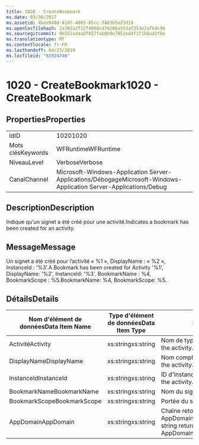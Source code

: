 ```yaml
---
title: 1020 - CreateBookmark
ms.date: 03/30/2017
ms.assetid: 4bee948d-816f-4803-85cc-3883b5e23d10
ms.openlocfilehash: 2a382a2f12f4800cd70286a553af253e2af64c9b
ms.sourcegitcommit: 9b552addadfb57fab0b9e7852ed4f1f1b8a42f8e
ms.translationtype: MT
ms.contentlocale: fr-FR
ms.lasthandoff: 04/23/2019
ms.locfileid: "61924746"
---
```

# <a name="1020---createbookmark"></a><span data-ttu-id="98da0-102">1020 - CreateBookmark</span><span class="sxs-lookup"><span data-stu-id="98da0-102">1020 - CreateBookmark</span></span>
## <a name="properties"></a><span data-ttu-id="98da0-103">Properties</span><span class="sxs-lookup"><span data-stu-id="98da0-103">Properties</span></span>  
  
|||  
|-|-|  
|<span data-ttu-id="98da0-104">Id</span><span class="sxs-lookup"><span data-stu-id="98da0-104">ID</span></span>|<span data-ttu-id="98da0-105">1020</span><span class="sxs-lookup"><span data-stu-id="98da0-105">1020</span></span>|  
|<span data-ttu-id="98da0-106">Mots clés</span><span class="sxs-lookup"><span data-stu-id="98da0-106">Keywords</span></span>|<span data-ttu-id="98da0-107">WFRuntime</span><span class="sxs-lookup"><span data-stu-id="98da0-107">WFRuntime</span></span>|  
|<span data-ttu-id="98da0-108">Niveau</span><span class="sxs-lookup"><span data-stu-id="98da0-108">Level</span></span>|<span data-ttu-id="98da0-109">Verbose</span><span class="sxs-lookup"><span data-stu-id="98da0-109">Verbose</span></span>|  
|<span data-ttu-id="98da0-110">Canal</span><span class="sxs-lookup"><span data-stu-id="98da0-110">Channel</span></span>|<span data-ttu-id="98da0-111">Microsoft-Windows-Application Server-Applications/Débogage</span><span class="sxs-lookup"><span data-stu-id="98da0-111">Microsoft-Windows-Application Server-Applications/Debug</span></span>|  
  
## <a name="description"></a><span data-ttu-id="98da0-112">Description</span><span class="sxs-lookup"><span data-stu-id="98da0-112">Description</span></span>  
 <span data-ttu-id="98da0-113">Indique qu'un signet a été créé pour une activité.</span><span class="sxs-lookup"><span data-stu-id="98da0-113">Indicates a bookmark has been created for an activity.</span></span>  
  
## <a name="message"></a><span data-ttu-id="98da0-114">Message</span><span class="sxs-lookup"><span data-stu-id="98da0-114">Message</span></span>  
 <span data-ttu-id="98da0-115">Un signet a été créé pour l’activité « %1 », DisplayName : « %2 », InstanceId : '%3'.</span><span class="sxs-lookup"><span data-stu-id="98da0-115">A Bookmark has been created for Activity '%1', DisplayName: '%2', InstanceId: '%3'.</span></span>  <span data-ttu-id="98da0-116">BookmarkName : %4, BookmarkScope : %5.</span><span class="sxs-lookup"><span data-stu-id="98da0-116">BookmarkName: %4, BookmarkScope: %5.</span></span>  
  
## <a name="details"></a><span data-ttu-id="98da0-117">Détails</span><span class="sxs-lookup"><span data-stu-id="98da0-117">Details</span></span>  
  
|<span data-ttu-id="98da0-118">Nom d'élément de données</span><span class="sxs-lookup"><span data-stu-id="98da0-118">Data Item Name</span></span>|<span data-ttu-id="98da0-119">Type d'élément de données</span><span class="sxs-lookup"><span data-stu-id="98da0-119">Data Item Type</span></span>|<span data-ttu-id="98da0-120">Description</span><span class="sxs-lookup"><span data-stu-id="98da0-120">Description</span></span>|  
|--------------------|--------------------|-----------------|  
|<span data-ttu-id="98da0-121">Activité</span><span class="sxs-lookup"><span data-stu-id="98da0-121">Activity</span></span>|<span data-ttu-id="98da0-122">xs:string</span><span class="sxs-lookup"><span data-stu-id="98da0-122">xs:string</span></span>|<span data-ttu-id="98da0-123">Nom de type de l'activité.</span><span class="sxs-lookup"><span data-stu-id="98da0-123">The type name of the activity.</span></span>|  
|<span data-ttu-id="98da0-124">DisplayName</span><span class="sxs-lookup"><span data-stu-id="98da0-124">DisplayName</span></span>|<span data-ttu-id="98da0-125">xs:string</span><span class="sxs-lookup"><span data-stu-id="98da0-125">xs:string</span></span>|<span data-ttu-id="98da0-126">Nom complet de l'activité.</span><span class="sxs-lookup"><span data-stu-id="98da0-126">The display name of the activity.</span></span>|  
|<span data-ttu-id="98da0-127">InstanceId</span><span class="sxs-lookup"><span data-stu-id="98da0-127">InstanceId</span></span>|<span data-ttu-id="98da0-128">xs:string</span><span class="sxs-lookup"><span data-stu-id="98da0-128">xs:string</span></span>|<span data-ttu-id="98da0-129">ID d'instance de l'activité.</span><span class="sxs-lookup"><span data-stu-id="98da0-129">The instance id of the activity.</span></span>|  
|<span data-ttu-id="98da0-130">BookmarkName</span><span class="sxs-lookup"><span data-stu-id="98da0-130">BookmarkName</span></span>|<span data-ttu-id="98da0-131">xs:string</span><span class="sxs-lookup"><span data-stu-id="98da0-131">xs:string</span></span>|<span data-ttu-id="98da0-132">Nom du signet.</span><span class="sxs-lookup"><span data-stu-id="98da0-132">The name of the bookmark.</span></span>|  
|<span data-ttu-id="98da0-133">BookmarkScope</span><span class="sxs-lookup"><span data-stu-id="98da0-133">BookmarkScope</span></span>|<span data-ttu-id="98da0-134">xs:string</span><span class="sxs-lookup"><span data-stu-id="98da0-134">xs:string</span></span>|<span data-ttu-id="98da0-135">Portée du signet.</span><span class="sxs-lookup"><span data-stu-id="98da0-135">The scope of the bookmark.</span></span>|  
|<span data-ttu-id="98da0-136">AppDomain</span><span class="sxs-lookup"><span data-stu-id="98da0-136">AppDomain</span></span>|<span data-ttu-id="98da0-137">xs:string</span><span class="sxs-lookup"><span data-stu-id="98da0-137">xs:string</span></span>|<span data-ttu-id="98da0-138">Chaîne retournée par AppDomain.CurrentDomain.FriendlyName.</span><span class="sxs-lookup"><span data-stu-id="98da0-138">The string returned by AppDomain.CurrentDomain.FriendlyName.</span></span>|
